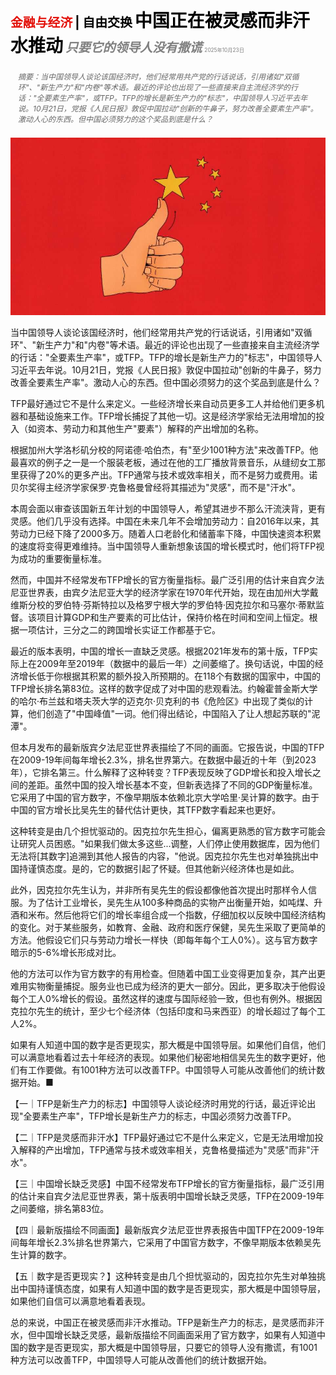 <span style="color:#E3120B; font-size:14.9pt; font-weight:bold;">金融与经济</span> <span style="color:#000000; font-size:14.9pt; font-weight:bold;">| 自由交换</span>
<span style="color:#000000; font-size:21.0pt; font-weight:bold;">中国正在被灵感而非汗水推动</span>
<span style="color:#808080; font-size:14.9pt; font-weight:bold; font-style:italic;">只要它的领导人没有撒谎</span>
<span style="color:#808080; font-size:6.2pt;">2025年10月23日</span>

<div style="padding:8px 12px; color:#666; font-size:9.0pt; font-style:italic; margin:12px 0;">摘要：当中国领导人谈论该国经济时，他们经常用共产党的行话说话，引用诸如"双循环"、"新生产力"和"内卷"等术语。最近的评论也出现了一些直接来自主流经济学的行话："全要素生产率"，或TFP。TFP的增长是新生产力的"标志"，中国领导人习近平去年说。10月21日，党报《人民日报》敦促中国拉动"创新的牛鼻子，努力改善全要素生产率"。激动人心的东西。但中国必须努力的这个奖品到底是什么？</div>

![](../images/060_China_is_being_fuelled_by_inspiration_not_perspiration/p0256_img01.jpeg)

当中国领导人谈论该国经济时，他们经常用共产党的行话说话，引用诸如"双循环"、"新生产力"和"内卷"等术语。最近的评论也出现了一些直接来自主流经济学的行话："全要素生产率"，或TFP。TFP的增长是新生产力的"标志"，中国领导人习近平去年说。10月21日，党报《人民日报》敦促中国拉动"创新的牛鼻子，努力改善全要素生产率"。激动人心的东西。但中国必须努力的这个奖品到底是什么？

TFP最好通过它不是什么来定义。一些经济增长来自动员更多工人并给他们更多机器和基础设施来工作。TFP增长捕捉了其他一切。这是经济学家给无法用增加的投入（如资本、劳动力和其他生产"要素"）解释的产出增加的名称。

根据加州大学洛杉矶分校的阿诺德·哈伯杰，有"至少1001种方法"来改善TFP。他最喜欢的例子之一是一个服装老板，通过在他的工厂播放背景音乐，从缝纫女工那里获得了20%的更多产出。TFP通常与技术或效率相关，而不是努力或费用。诺贝尔奖得主经济学家保罗·克鲁格曼曾经将其描述为"灵感"，而不是"汗水"。

本周会面以审查该国新五年计划的中国领导人，希望其进步不那么汗流浃背，更有灵感。他们几乎没有选择。中国在未来几年不会增加劳动力：自2016年以来，其劳动力已经下降了2000多万。随着人口老龄化和储蓄率下降，中国快速资本积累的速度将变得更难维持。当中国领导人重新想象该国的增长模式时，他们将TFP视为成功的重要衡量标准。

然而，中国并不经常发布TFP增长的官方衡量指标。最广泛引用的估计来自宾夕法尼亚世界表，由宾夕法尼亚大学的经济学家在1970年代开始，现在由加州大学戴维斯分校的罗伯特·芬斯特拉以及格罗宁根大学的罗伯特·因克拉尔和马塞尔·蒂默监督。该项目计算GDP和生产要素的可比估计，保持价格在时间和空间上恒定。根据一项估计，三分之二的跨国增长实证工作都基于它。

最近的版本表明，中国的增长一直缺乏灵感。根据2021年发布的第十版，TFP实际上在2009年至2019年（数据中的最后一年）之间萎缩了。换句话说，中国的经济增长低于你根据其积累的额外投入所预期的。在118个有数据的国家中，中国的TFP增长排名第83位。这样的数字促成了对中国的悲观看法。约翰霍普金斯大学的哈尔·布兰兹和塔夫茨大学的迈克尔·贝克利的书《危险区》中出现了类似的计算，他们创造了"中国峰值"一词。他们得出结论，中国陷入了让人想起苏联的"泥潭"。

但本月发布的最新版宾夕法尼亚世界表描绘了不同的画面。它报告说，中国的TFP在2009-19年间每年增长2.3%，排名世界第六。在数据中最近的十年（到2023年），它排名第三。什么解释了这种转变？TFP表现反映了GDP增长和投入增长之间的差距。虽然中国的投入增长基本不变，但新表选择了不同的GDP衡量标准。它采用了中国的官方数字，不像早期版本依赖北京大学哈里·吴计算的数字。由于中国的官方增长比吴先生的替代估计更快，其TFP数字看起来也更好。

这种转变是由几个担忧驱动的。因克拉尔先生担心，偏离更熟悉的官方数字可能会让研究人员困惑。"如果我们做太多这些...调整，人们停止使用数据库，因为他们无法将[其数字]追溯到其他人报告的内容，"他说。因克拉尔先生也对单独挑出中国持谨慎态度。是的，它的数据引起了怀疑。但其他新兴经济体也是如此。

此外，因克拉尔先生认为，并非所有吴先生的假设都像他首次提出时那样令人信服。为了估计工业增长，吴先生从100多种商品的实物产出衡量开始，如吨煤、升酒和米布。然后他将它们的增长率组合成一个指数，仔细加权以反映中国经济结构的变化。对于某些服务，如教育、金融、政府和医疗保健，吴先生采取了更简单的方法。他假设它们只与劳动力增长一样快（即每年每个工人0%）。这与官方数字暗示的5-6%增长形成对比。

他的方法可以作为官方数字的有用检查。但随着中国工业变得更加复杂，其产出更难用实物衡量捕捉。服务业也已成为经济的更大一部分。因此，更多取决于他假设每个工人0%增长的假设。虽然这样的速度与国际经验一致，但也有例外。根据因克拉尔先生的统计，至少七个经济体（包括印度和马来西亚）的增长超过了每个工人2%。

如果有人知道中国的数字是否更现实，那大概是中国领导层。如果他们自信，他们可以满意地看着过去十年经济的表现。如果他们秘密地相信吴先生的数字更好，他们有工作要做。有1001种方法可以改善TFP。中国领导人可能从改善他们的统计数据开始。■

【一｜TFP是新生产力的标志】中国领导人谈论经济时用党的行话，最近评论出现"全要素生产率"，TFP增长是新生产力的标志，中国必须努力改善TFP。

【二｜TFP是灵感而非汗水】TFP最好通过它不是什么来定义，它是无法用增加投入解释的产出增加，TFP通常与技术或效率相关，克鲁格曼描述为"灵感"而非"汗水"。

【三｜中国增长缺乏灵感】中国不经常发布TFP增长的官方衡量指标，最广泛引用的估计来自宾夕法尼亚世界表，第十版表明中国增长缺乏灵感，TFP在2009-19年之间萎缩，排名第83位。

【四｜最新版描绘不同画面】最新版宾夕法尼亚世界表报告中国TFP在2009-19年间每年增长2.3%排名世界第六，它采用了中国官方数字，不像早期版本依赖吴先生计算的数字。

【五｜数字是否更现实？】这种转变是由几个担忧驱动的，因克拉尔先生对单独挑出中国持谨慎态度，如果有人知道中国的数字是否更现实，那大概是中国领导层，如果他们自信可以满意地看着表现。

总的来说，中国正在被灵感而非汗水推动。TFP是新生产力的标志，是灵感而非汗水，但中国增长缺乏灵感，最新版描绘不同画面采用了官方数字，如果有人知道中国的数字是否更现实，那大概是中国领导层，只要它的领导人没有撒谎，有1001种方法可以改善TFP，中国领导人可能从改善他们的统计数据开始。
